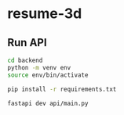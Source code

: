 # resume-3d

## Run API
```sh
cd backend
python -m venv env
source env/bin/activate

pip install -r requirements.txt

fastapi dev api/main.py
```